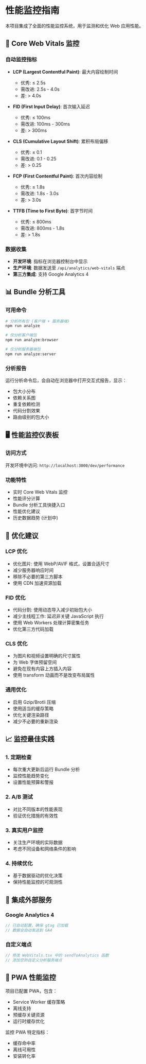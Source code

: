 # 性能监控指南

本项目集成了全面的性能监控系统，用于监测和优化 Web 应用性能。

## 🎯 Core Web Vitals 监控

### 自动监控指标

- **LCP (Largest Contentful Paint)**: 最大内容绘制时间
  - 优秀: ≤ 2.5s
  - 需改进: 2.5s - 4.0s  
  - 差: > 4.0s

- **FID (First Input Delay)**: 首次输入延迟
  - 优秀: ≤ 100ms
  - 需改进: 100ms - 300ms
  - 差: > 300ms

- **CLS (Cumulative Layout Shift)**: 累积布局偏移
  - 优秀: ≤ 0.1
  - 需改进: 0.1 - 0.25
  - 差: > 0.25

- **FCP (First Contentful Paint)**: 首次内容绘制
  - 优秀: ≤ 1.8s
  - 需改进: 1.8s - 3.0s
  - 差: > 3.0s

- **TTFB (Time to First Byte)**: 首字节时间
  - 优秀: ≤ 800ms
  - 需改进: 800ms - 1.8s
  - 差: > 1.8s

### 数据收集

- **开发环境**: 指标在浏览器控制台中显示
- **生产环境**: 数据发送至 `/api/analytics/web-vitals` 端点
- **第三方集成**: 支持 Google Analytics 4

## 📊 Bundle 分析工具

### 可用命令

```bash
# 分析所有包 (客户端 + 服务器端)
npm run analyze

# 仅分析客户端包
npm run analyze:browser

# 仅分析服务器端包  
npm run analyze:server
```

### 分析报告

运行分析命令后，会自动在浏览器中打开交互式报告，显示：

- 包大小分布
- 依赖关系图
- 重复依赖检测
- 代码分割效果
- 路由级别的包大小

## 🖥️ 性能监控仪表板

### 访问方式

开发环境中访问: `http://localhost:3000/dev/performance`

### 功能特性

- 实时 Core Web Vitals 监控
- 性能评分计算
- Bundle 分析工具快捷入口
- 性能优化建议
- 历史数据趋势 (计划中)

## 🔧 优化建议

### LCP 优化
- 优化图片: 使用 WebP/AVIF 格式，设置合适尺寸
- 减少服务器响应时间
- 移除不必要的第三方脚本
- 使用 CDN 加速资源加载

### FID 优化
- 代码分割: 使用动态导入减少初始包大小
- 减少主线程工作: 延迟非关键 JavaScript 执行
- 使用 Web Workers 处理计算密集任务
- 优化第三方代码加载

### CLS 优化  
- 为图片和视频设置明确的尺寸属性
- 为 Web 字体预留空间
- 避免在现有内容上方插入内容
- 使用 transform 动画而不是改变布局属性

### 通用优化
- 启用 Gzip/Brotli 压缩
- 使用适当的缓存策略
- 优化关键渲染路径
- 减少不必要的重新渲染

## 📈 监控最佳实践

### 1. 定期检查
- 每次重大更新后运行 Bundle 分析
- 监控性能趋势变化
- 设置性能预算和警报

### 2. A/B 测试
- 对比不同版本的性能表现
- 验证优化措施的有效性

### 3. 真实用户监控
- 关注生产环境的实际数据
- 考虑不同设备和网络条件的影响

### 4. 持续优化
- 基于数据驱动的优化决策
- 保持性能监控的可观测性

## 🚀 集成外部服务

### Google Analytics 4
```javascript
// 已自动配置，确保 gtag 已加载
// 数据会自动发送到 GA4
```

### 自定义端点
```javascript  
// 修改 WebVitals.tsx 中的 sendToAnalytics 函数
// 添加您的自定义分析服务端点
```

## 📱 PWA 性能监控

项目已配置 PWA，包含：
- Service Worker 缓存策略
- 离线支持
- 预缓存关键资源
- 运行时缓存优化

监控 PWA 特定指标：
- 缓存命中率
- 离线可用性
- 安装转化率